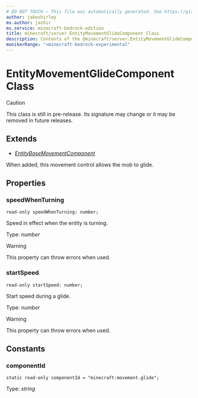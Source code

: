 ```yaml
---
# DO NOT TOUCH — This file was automatically generated. See https://github.com/mojang/minecraftapidocsgenerator to modify descriptions, examples, etc.
author: jakeshirley
ms.author: jashir
ms.service: minecraft-bedrock-edition
title: minecraft/server.EntityMovementGlideComponent Class
description: Contents of the @minecraft/server.EntityMovementGlideComponent class.
monikerRange: "=minecraft-bedrock-experimental"
---
```

# EntityMovementGlideComponent Class

> [!CAUTION]
> This class is still in pre-release.  Its signature may change or it may be removed in future releases.

## Extends
- [*EntityBaseMovementComponent*](EntityBaseMovementComponent.md)

When added, this movement control allows the mob to glide.

## Properties

### **speedWhenTurning**
`read-only speedWhenTurning: number;`

Speed in effect when the entity is turning.

Type: *number*

> [!WARNING]
> This property can throw errors when used.

### **startSpeed**
`read-only startSpeed: number;`

Start speed during a glide.

Type: *number*

> [!WARNING]
> This property can throw errors when used.

## Constants

### **componentId**
`static read-only componentId = "minecraft:movement.glide";`

Type: *string*
